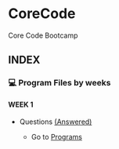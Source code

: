 # CoreCode
Core Code Bootcamp

## INDEX

### 💻 Program Files by weeks
####  WEEK 1
- Questions [(Answered)](https://github.com/Ashleyvv26/CoreCode/tree/main/WeekChallenges/week1)

  - Go to [Programs](https://github.com/Ashleyvv26/CoreCode/tree/main/WeekChallenges/week1/WednesdayFiles)
